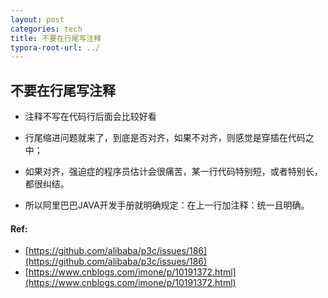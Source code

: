 ```yaml
---
layout: post
categories: tech
title: 不要在行尾写注释
typora-root-url: ../
---
```

## 不要在行尾写注释

- 注释不写在代码行后面会比较好看

- 行尾缩进问题就来了，到底是否对齐，如果不对齐，则感觉是穿插在代码之中；

- 如果对齐，强迫症的程序员估计会很痛苦，某一行代码特别短，或者特别长，都很纠结。

- 所以阿里巴巴JAVA开发手册就明确规定：在上一行加注释：统一且明确。

	

#### Ref:

- [https://github.com/alibaba/p3c/issues/186](https://github.com/alibaba/p3c/issues/186)
- [https://www.cnblogs.com/imone/p/10191372.html](https://www.cnblogs.com/imone/p/10191372.html)
